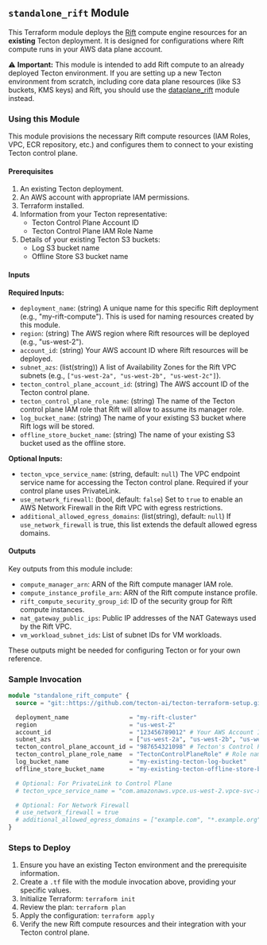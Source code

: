 ## `standalone_rift` Module

This Terraform module deploys the [Rift](https://docs.tecton.ai/docs/concepts/compute-in-tecton#rift) compute engine resources for an **existing** Tecton deployment. It is designed for configurations where Rift compute runs in your AWS data plane account.

⚠️ **Important:** This module is intended to add Rift compute to an already deployed Tecton environment. If you are setting up a new Tecton environment from scratch, including core data plane resources (like S3 buckets, KMS keys) and Rift, you should use the [dataplane_rift](../dataplane_rift/) module instead.

### Using this Module

This module provisions the necessary Rift compute resources (IAM Roles, VPC, ECR repository, etc.) and configures them to connect to your existing Tecton control plane.

#### Prerequisites

1.  An existing Tecton deployment.
2.  An AWS account with appropriate IAM permissions.
3.  Terraform installed.
4.  Information from your Tecton representative:
    *   Tecton Control Plane Account ID
    *   Tecton Control Plane IAM Role Name
5.  Details of your existing Tecton S3 buckets:
    *   Log S3 bucket name
    *   Offline Store S3 bucket name

#### Inputs

**Required Inputs:**

*   `deployment_name`: (string) A unique name for this specific Rift deployment (e.g., "my-rift-compute"). This is used for naming resources created by this module.
*   `region`: (string) The AWS region where Rift resources will be deployed (e.g., "us-west-2").
*   `account_id`: (string) Your AWS account ID where Rift resources will be deployed.
*   `subnet_azs`: (list(string)) A list of Availability Zones for the Rift VPC subnets (e.g., `["us-west-2a", "us-west-2b", "us-west-2c"]`).
*   `tecton_control_plane_account_id`: (string) The AWS account ID of the Tecton control plane.
*   `tecton_control_plane_role_name`: (string) The name of the Tecton control plane IAM role that Rift will allow to assume its manager role.
*   `log_bucket_name`: (string) The name of your existing S3 bucket where Rift logs will be stored.
*   `offline_store_bucket_name`: (string) The name of your existing S3 bucket used as the offline store.

**Optional Inputs:**

*   `tecton_vpce_service_name`: (string, default: `null`) The VPC endpoint service name for accessing the Tecton control plane. Required if your control plane uses PrivateLink.
*   `use_network_firewall`: (bool, default: `false`) Set to `true` to enable an AWS Network Firewall in the Rift VPC with egress restrictions.
*   `additional_allowed_egress_domains`: (list(string), default: `null`) If `use_network_firewall` is true, this list extends the default allowed egress domains.

#### Outputs

Key outputs from this module include:

*   `compute_manager_arn`: ARN of the Rift compute manager IAM role.
*   `compute_instance_profile_arn`: ARN of the Rift compute instance profile.
*   `rift_compute_security_group_id`: ID of the security group for Rift compute instances.
*   `nat_gateway_public_ips`: Public IP addresses of the NAT Gateways used by the Rift VPC.
*   `vm_workload_subnet_ids`: List of subnet IDs for VM workloads.

These outputs might be needed for configuring Tecton or for your own reference.

### Sample Invocation

```terraform
module "standalone_rift_compute" {
  source = "git::https://github.com/tecton-ai/tecton-terraform-setup.git//samples/standalone_rift"

  deployment_name                 = "my-rift-cluster"
  region                          = "us-west-2"
  account_id                      = "123456789012" # Your AWS Account ID
  subnet_azs                      = ["us-west-2a", "us-west-2b", "us-west-2c"]
  tecton_control_plane_account_id = "987654321098" # Tecton's Control Plane Account ID
  tecton_control_plane_role_name  = "TectonControlPlaneRole" # Role name from Tecton
  log_bucket_name                 = "my-existing-tecton-log-bucket"
  offline_store_bucket_name       = "my-existing-tecton-offline-store-bucket"

  # Optional: For PrivateLink to Control Plane
  # tecton_vpce_service_name = "com.amazonaws.vpce.us-west-2.vpce-svc-xxxxxxxxxxxxxxxxx"

  # Optional: For Network Firewall
  # use_network_firewall = true
  # additional_allowed_egress_domains = ["example.com", "*.example.org"]
}
```

### Steps to Deploy

1.  Ensure you have an existing Tecton environment and the prerequisite information.
2.  Create a `.tf` file with the module invocation above, providing your specific values.
3.  Initialize Terraform: `terraform init`
4.  Review the plan: `terraform plan`
5.  Apply the configuration: `terraform apply`
6.  Verify the new Rift compute resources and their integration with your Tecton control plane.